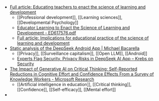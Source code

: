 - [Full article: Educating teachers to enact the science of learning and development](https://www.tandfonline.com/doi/full/10.1080/10888691.2022.2130506)
	- [[Professional development]], [[Learning sciences]], [[Developmental Psychology]]
	- [Educator Learning to Enact the Science of Learning and Development - ED617576.pdf](https://files.eric.ed.gov/fulltext/ED617576.pdf)
	- [Full article: Implications for educational practice of the science of learning and development](https://www.tandfonline.com/doi/full/10.1080/10888691.2018.1537791)
- [Static analysis of the DeepSeek Android App | Michael Bacarella](https://michael.bacarella.com/2025/02/07/static-analysis-of-the-deepseek-android-app/)
	- [[Privacy]], [[Surveillance capitalism]], [[Open LLM]], [[Android]]
	- [Experts Flag Security, Privacy Risks in DeepSeek AI App – Krebs on Security](https://krebsonsecurity.com/2025/02/experts-flag-security-privacy-risks-in-deepseek-ai-app/)
- [The Impact of Generative AI on Critical Thinking: Self-Reported Reductions in Cognitive Effort and Confidence Effects From a Survey of Knowledge Workers - Microsoft Research](https://www.microsoft.com/en-us/research/publication/the-impact-of-generative-ai-on-critical-thinking-self-reported-reductions-in-cognitive-effort-and-confidence-effects-from-a-survey-of-knowledge-workers/)
	- [[Artificial intelligence in education]], [[Critical thinking]], [[Confidence]], [[Self-efficacy]], [[Mental effort]]
-